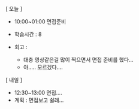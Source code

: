 [ 오늘 ]

- 10:00~01:00 면접준비

- 학습시간 : 8
- 회고 :
  - 대충 영상같은걸 많이 찍으면서 면접 준비를 했다...
  - 아..... 모르겠다....

[ 내일 ]

- 12:30~13:00 면접....
- 계획 : 면접보고 쉴래...
